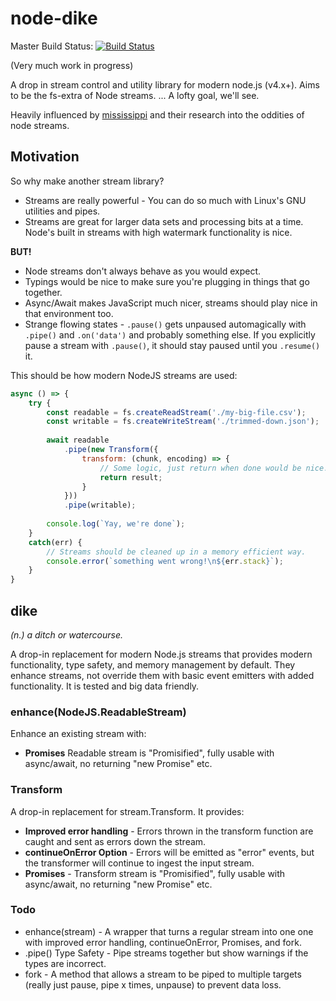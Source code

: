 # node-dike

Master Build Status: [![Build Status](https://travis-ci.org/four43/node-dike.svg?branch=master)](https://travis-ci.org/four43/node-dike)

(Very much work in progress)

A drop in stream control and utility library for modern node.js (v4.x+). Aims to be the fs-extra of Node streams. ... A lofty goal, we'll see.

Heavily influenced by [mississippi](https://github.com/maxogden/mississippi) and their research into the oddities of node streams.

## Motivation

So why make another stream library?

* Streams are really powerful - You can do so much with Linux's GNU utilities and pipes.
* Streams are great for larger data sets and processing bits at a time. Node's built in streams with high watermark functionality is nice.

__BUT!__
* Node streams don't always behave as you would expect.
* Typings would be nice to make sure you're plugging in things that go together.
* Async/Await makes JavaScript much nicer, streams should play nice in that environment too.
* Strange flowing states - `.pause()` gets unpaused automagically with `.pipe()` and `.on('data')` and probably something else. If you explicitly pause a stream with `.pause()`, it should stay paused until you `.resume()` it.


This should be how modern NodeJS streams are used:
```javascript
async () => {
	try {
		const readable = fs.createReadStream('./my-big-file.csv');
		const writable = fs.createWriteStream('./trimmed-down.json');
		
		await readable
			.pipe(new Transform({
				transform: (chunk, encoding) => {
					// Some logic, just return when done would be nice.
					return result;
				}
			}))
			.pipe(writable);
		
		console.log(`Yay, we're done`);
	}
	catch(err) {
		// Streams should be cleaned up in a memory efficient way.
		console.error(`something went wrong!\n${err.stack}`);
	}
}
```

## dike 
_(n.) a ditch or watercourse._

A drop-in replacement for modern Node.js streams that provides modern functionality, type safety, and memory management by default. They enhance streams, not override them with basic event emitters with added functionality. It is tested and big data friendly.


### enhance(NodeJS.ReadableStream)

Enhance an existing stream with:

* **Promises** Readable stream is "Promisified", fully usable with async/await, no returning "new Promise" etc. 

### Transform

A drop-in replacement for stream.Transform. It provides:

* **Improved error handling** - Errors thrown in the transform function are caught and sent as errors down the stream.
* **continueOnError Option** - Errors will be emitted as "error" events, but the transformer will continue to ingest the input stream.
* **Promises** - Transform stream is "Promisified", fully usable with async/await, no returning "new Promise" etc. 

### Todo

* enhance(stream) - A wrapper that turns a regular stream into one one with improved error handling, continueOnError, Promises, and fork.
* .pipe() Type Safety - Pipe streams together but show warnings if the types are incorrect.
* fork - A method that allows a stream to be piped to multiple targets (really just pause, pipe x times, unpause) to prevent data loss.
